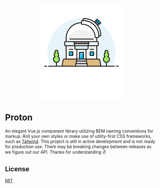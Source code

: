 <p align="center">
    <a href="https://proton.efelle.co" target="_blank">
        <img src="/hero.png?raw=true" width="280" alt="logo">
    </a>
</p>

# Proton
An elegant Vue.js component library utilizing BEM naming conventions for markup. Roll your own styles or make use of utility-first CSS frameworks, such as [Tailwind](https://tailwindcss.com/). This project is still in active development and is not ready for production use. There may be breaking changes between releases as we figure out our API. Thanks for understanding :v:

## License
[MIT](/LICENSE)